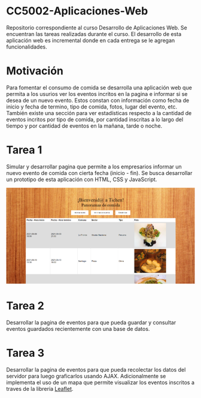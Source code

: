 # CC5002-Aplicaciones-Web

Repositorio correspondiente al curso Desarrollo de Aplicaciones Web. Se encuentran las tareas realizadas durante el curso. El desarrollo de esta aplicación web es incremental donde en cada entrega se le agregan funcionalidades.

# Motivación

Para fomentar el consumo de comida se desarrolla una aplicación web que permita a los usurios ver los eventos incritos en la pagina e informar si se desea de un nuevo evento. Estos constan con información como fecha de inicio y fecha de termino, tipo de comida, fotos, lugar del evento, etc. También existe una sección para ver estadísticas respecto a la cantidad de eventos incritos por tipo de comida, por cantidad inscritas a lo largo del tiempo y por cantidad de eventos en la mañana, tarde o noche.

# Tarea 1

Simular y desarrollar pagina que permite a los empresarios informar un nuevo evento de comida con cierta fecha (inicio - fin). Se busca desarrollar un prototipo de esta aplicación con HTML, CSS y JavaScript.

<img src="images/t1.png">

# Tarea 2

Desarrollar la pagina de eventos para que pueda guardar y consultar eventos guardados recientemente con una base de datos.

# Tarea 3

Desarrollar la pagina de eventos para que pueda recolectar los datos del servidor para luego graficarlos usando AJAX. Adicionalmente se implementa el uso de un mapa que permite visualizar los eventos inscritos a traves de la libreria [Leaflet](https://leafletjs.com/).

